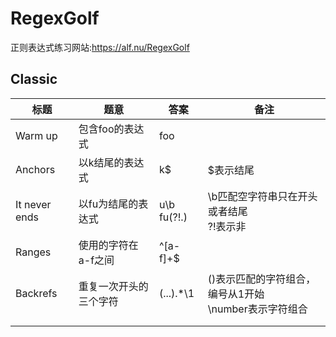 # RegexGolf

正则表达式练习网站:https://alf.nu/RegexGolf

## Classic
|标题| 题意|答案|备注|
|----|----|----|----|
|Warm up| 包含foo的表达式|foo||
|Anchors|以k结尾的表达式|k$|$表示结尾|
|It never ends|以fu为结尾的表达式|u\b<br/>fu(?!.)|\b匹配空字符串只在开头或者结尾<br>?!表示非|
|Ranges|使用的字符在a-f之间|^[a-f]+$||
|Backrefs|重复一次开头的三个字符|(...).*\1|()表示匹配的字符组合，编号从1开始<br>\number表示字符组合
||||
||||